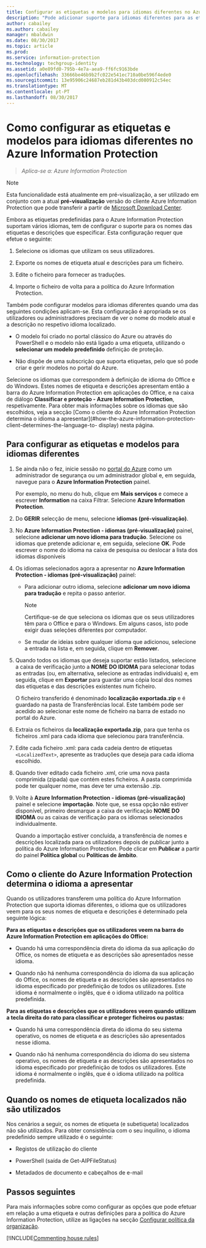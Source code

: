 ```yaml
---
title: Configurar as etiquetas e modelos para idiomas diferentes no Azure Information Protection
description: "Pode adicionar suporte para idiomas diferentes para as etiquetas que os utilizadores veem na barra do Information Protection e para todos os modelos que os utilizadores veem, ao especificar os idiomas numa política do Azure Information Protection e importar as traduções."
author: cabailey
ms.author: cabailey
manager: mbaldwin
ms.date: 08/30/2017
ms.topic: article
ms.prod: 
ms.service: information-protection
ms.technology: techgroup-identity
ms.assetid: a0e89fd0-795b-4e7a-aea9-ff6fc9163bde
ms.openlocfilehash: 33666be46b9b2fc022e541ec710a0be596f4ede0
ms.sourcegitcommit: 13e95906c24687eb281d43b403dcd080912c54ec
ms.translationtype: MT
ms.contentlocale: pt-PT
ms.lasthandoff: 08/30/2017
---
```

# <a name="how-to-configure-labels-and-templates-for-different-languages-in-azure-information-protection"></a>Como configurar as etiquetas e modelos para idiomas diferentes no Azure Information Protection

>*Aplica-se a: Azure Information Protection*

>[!NOTE]
>Esta funcionalidade está atualmente em pré-visualização, a ser utilizado em conjunto com a atual **pré-visualização** versão do cliente Azure Information Protection que pode transferir a partir de [Microsoft Download Center](https://www.microsoft.com/en-us/download/details.aspx?id=53018).

Embora as etiquetas predefinidas para o Azure Information Protection suportam vários idiomas, tem de configurar o suporte para os nomes das etiquetas e descrições que especificar. Esta configuração requer que efetue o seguinte:

1. Selecione os idiomas que utilizam os seus utilizadores. 

2. Exporte os nomes de etiqueta atual e descrições para um ficheiro.

3. Edite o ficheiro para fornecer as traduções.

4. Importe o ficheiro de volta para a política do Azure Information Protection.

Também pode configurar modelos para idiomas diferentes quando uma das seguintes condições aplicam-se. Esta configuração é apropriada se os utilizadores ou administradores precisam de ver o nome do modelo atual e a descrição no respetivo idioma localizado.

- O modelo foi criado no portal clássico do Azure ou através do PowerShell e o modelo não está ligado a uma etiqueta, utilizando o **selecionar um modelo predefinido** definição de proteção.

- Não dispõe de uma subscrição que suporta etiquetas, pelo que só pode criar e gerir modelos no portal do Azure.

Selecione os idiomas que correspondem à definição de idioma do Office e do Windows. Estes nomes de etiqueta e descrições apresentam então a barra do Azure Information Protection em aplicações do Office, e na caixa de diálogo **Classificar e proteção - Azure Information Protection**, respetivamente. Para obter mais informações sobre os idiomas que são escolhidos, veja a secção [Como o cliente do Azure Information Protection determina o idioma a apresentar](#how-the-azure-information-protection-client-determines-the-language-to- display) nesta página. 

## <a name="to-configure-labels-and-templates-for-different-languages"></a>Para configurar as etiquetas e modelos para idiomas diferentes

1. Se ainda não o fez, inicie sessão no [portal do Azure](https://portal.azure.com) como um administrador de segurança ou um administrador global e, em seguida, navegue para o **Azure Information Protection** painel. 
    
    Por exemplo, no menu do hub, clique em **Mais serviços** e comece a escrever **Information** na caixa Filtrar. Selecione **Azure Information Protection**.

2. Do **GERIR** selecção de menu, selecione **idiomas (pré-visualização)**.

3. No **Azure Information Protection - idiomas (pré-visualização)** painel, selecione **adicionar um novo idioma para tradução**. Selecione os idiomas que pretende adicionar e, em seguida, selecione **OK**. Pode escrever o nome do idioma na caixa de pesquisa ou deslocar a lista dos idiomas disponíveis

4. Os idiomas selecionados agora a apresentar no **Azure Information Protection - idiomas (pré-visualização)** painel:
    
    - Para adicionar outro idioma, selecione **adicionar um novo idioma para tradução** e repita o passo anterior. 
        
        > [!NOTE]
        > Certifique-se de que seleciona os idiomas que os seus utilizadores têm para o Office e para o Windows. Em alguns casos, isto pode exigir duas seleções diferentes por computador.
        
    - Se mudar de ideias sobre qualquer idioma que adicionou, selecione a entrada na lista e, em seguida, clique em **Remover**.

5. Quando todos os idiomas que deseja suportar estão listados, selecione a caixa de verificação junto a **NOME DO IDIOMA** para selecionar todas as entradas (ou, em alternativa, selecione as entradas individuais) e, em seguida, clique em **Exportar** para guardar uma cópia local dos nomes das etiquetas e das descrições existentes num ficheiro. 
    
    O ficheiro transferido é denominado **localização exportada.zip** e é guardado na pasta de Transferências local. Este também pode ser acedido ao selecionar este nome de ficheiro na barra de estado no portal do Azure.

6. Extraia os ficheiros da **localização exportada.zip**, para que tenha os ficheiros .xml para cada idioma que selecionou para transferência. 

7. Edite cada ficheiro .xml: para cada cadeia dentro de etiquetas `<LocalizedText>`, apresente as traduções que deseja para cada idioma escolhido. 

8. Quando tiver editado cada ficheiro .xml, crie uma nova pasta comprimida (zipada) que contém estes ficheiros. A pasta comprimida pode ter qualquer nome, mas deve ter uma extensão .zip.

9. Volte à **Azure Information Protection - idiomas (pré-visualização)** painel e selecione **importação**. Note que, se essa opção não estiver disponível, primeiro desmarque a caixa de verificação **NOME DO IDIOMA** ou as caixas de verificação para os idiomas selecionados individualmente.
    
    Quando a importação estiver concluída, a transferência de nomes e descrições localizada para os utilizadores depois de publicar junto a política do Azure Information Protection. Pode clicar em **Publicar** a partir do painel **Política global** ou **Políticas de âmbito**.

## <a name="how-the-azure-information-protection-client-determines-the-language-to-display"></a>Como o cliente do Azure Information Protection determina o idioma a apresentar

Quando os utilizadores transferem uma política do Azure Information Protection que suporta idiomas diferentes, o idioma que os utilizadores veem para os seus nomes de etiqueta e descrições é determinado pela seguinte lógica:

**Para as etiquetas e descrições que os utilizadores veem na barra do Azure Information Protection em aplicações do Office:**

- Quando há uma correspondência direta do idioma da sua aplicação do Office, os nomes de etiqueta e as descrições são apresentados nesse idioma.

- Quando não há nenhuma correspondência do idioma da sua aplicação do Office, os nomes de etiqueta e as descrições são apresentados no idioma especificado por predefinição de todos os utilizadores. Este idioma é normalmente o inglês, que é o idioma utilizado na política predefinida.

**Para as etiquetas e descrições que os utilizadores veem quando utilizam a tecla direita do rato para classificar e proteger ficheiros ou pastas:**

- Quando há uma correspondência direta do idioma do seu sistema operativo, os nomes de etiqueta e as descrições são apresentados nesse idioma.

- Quando não há nenhuma correspondência do idioma do seu sistema operativo, os nomes de etiqueta e as descrições são apresentados no idioma especificado por predefinição de todos os utilizadores. Este idioma é normalmente o inglês, que é o idioma utilizado na política predefinida.

## <a name="when-localized-label-names-are-not-used"></a>Quando os nomes de etiqueta localizados não são utilizados

Nos cenários a seguir, os nomes de etiqueta (e subetiqueta) localizados não são utilizados. Para obter consistência com o seu inquilino, o idioma predefinido sempre utilizado é o seguinte:

- Registos de utilização do cliente

- PowerShell (saída de Get-AIPFileStatus)

- Metadados de documento e cabeçalhos de e-mail


## <a name="next-steps"></a>Passos seguintes

Para mais informações sobre como configurar as opções que pode efetuar em relação a uma etiqueta e outras definições para a política do Azure Information Protection, utilize as ligações na secção [Configurar política da organização](configure-policy.md#configuring-your-organizations-policy).

[!INCLUDE[Commenting house rules](../includes/houserules.md)]



